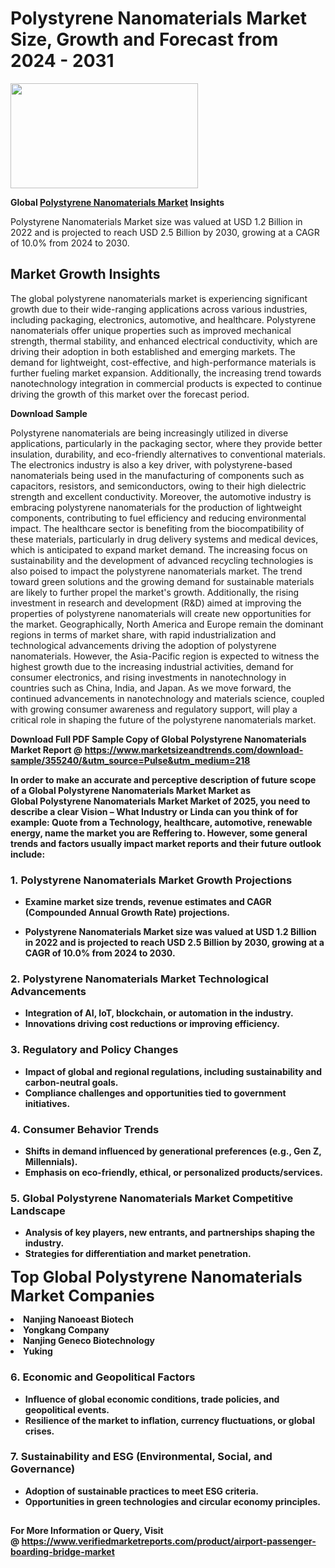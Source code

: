 <H1>Polystyrene Nanomaterials Market Size, Growth and Forecast from 2024 - 2031</H1><img class="aligncenter size-medium wp-image-584254" src="https://thirdeyenews.in/wp-content/uploads/2024/09/Global-Market-Research-300x168.jpeg" alt="" width="300" height="168" /><p><strong>Global&nbsp;<a href="https://www.marketsizeandtrends.com/download-sample/355240/&amp;utm_source=Pulse&amp;utm_medium=218">Polystyrene Nanomaterials Market</a> Insights</strong></p><p>Polystyrene Nanomaterials Market size was valued at USD 1.2 Billion in 2022 and is projected to reach USD 2.5 Billion by 2030, growing at a CAGR of 10.0% from 2024 to 2030.</p><p><h2>Market Growth Insights</h2> <p>The global polystyrene nanomaterials market is experiencing significant growth due to their wide-ranging applications across various industries, including packaging, electronics, automotive, and healthcare. Polystyrene nanomaterials offer unique properties such as improved mechanical strength, thermal stability, and enhanced electrical conductivity, which are driving their adoption in both established and emerging markets. The demand for lightweight, cost-effective, and high-performance materials is further fueling market expansion. Additionally, the increasing trend towards nanotechnology integration in commercial products is expected to continue driving the growth of this market over the forecast period.</p> <p><strong>Download Sample</strong></p> <p>Polystyrene nanomaterials are being increasingly utilized in diverse applications, particularly in the packaging sector, where they provide better insulation, durability, and eco-friendly alternatives to conventional materials. The electronics industry is also a key driver, with polystyrene-based nanomaterials being used in the manufacturing of components such as capacitors, resistors, and semiconductors, owing to their high dielectric strength and excellent conductivity. Moreover, the automotive industry is embracing polystyrene nanomaterials for the production of lightweight components, contributing to fuel efficiency and reducing environmental impact. The healthcare sector is benefiting from the biocompatibility of these materials, particularly in drug delivery systems and medical devices, which is anticipated to expand market demand. The increasing focus on sustainability and the development of advanced recycling technologies is also poised to impact the polystyrene nanomaterials market. The trend toward green solutions and the growing demand for sustainable materials are likely to further propel the market's growth. Additionally, the rising investment in research and development (R&D) aimed at improving the properties of polystyrene nanomaterials will create new opportunities for the market. Geographically, North America and Europe remain the dominant regions in terms of market share, with rapid industrialization and technological advancements driving the adoption of polystyrene nanomaterials. However, the Asia-Pacific region is expected to witness the highest growth due to the increasing industrial activities, demand for consumer electronics, and rising investments in nanotechnology in countries such as China, India, and Japan. As we move forward, the continued advancements in nanotechnology and materials science, coupled with growing consumer awareness and regulatory support, will play a critical role in shaping the future of the polystyrene nanomaterials market.</p> <p><strong></p><p><span class=""><strong>Download Full PDF Sample Copy of Global Polystyrene Nanomaterials Market Report</strong> @ <a href="https://www.marketsizeandtrends.com/download-sample/355240/&amp;utm_source=Pulse&amp;utm_medium=218" target="_blank">https://www.marketsizeandtrends.com/download-sample/355240/&amp;utm_source=Pulse&amp;utm_medium=218</a></span></p><p>In order to make an accurate and perceptive description of future scope of a Global&nbsp;Polystyrene Nanomaterials Market Market as Global&nbsp;Polystyrene Nanomaterials Market Market of 2025, you need to describe a clear Vision &ndash; What Industry or Linda can you think of for example: Quote from a Technology, healthcare, automotive, renewable energy, name the market you are Reffering to. However, some general trends and factors usually impact market reports and their future outlook include:</p><h3>1.&nbsp;<strong>Polystyrene Nanomaterials Market Growth Projections</strong></h3><ul><li>Examine market size trends, revenue estimates and CAGR (Compounded Annual Growth Rate) projections.</li><li><p>Polystyrene Nanomaterials Market size was valued at USD 1.2 Billion in 2022 and is projected to reach USD 2.5 Billion by 2030, growing at a CAGR of 10.0% from 2024 to 2030.</p></li></ul><h3>2.&nbsp;<strong>Polystyrene Nanomaterials Market Technological Advancements</strong></h3><ul><li>Integration of AI, IoT, blockchain, or automation in the industry.</li><li>Innovations driving cost reductions or improving efficiency.</li></ul><h3>3.&nbsp;<strong>Regulatory and Policy Changes</strong></h3><ul><li>Impact of global and regional regulations, including sustainability and carbon-neutral goals.</li><li>Compliance challenges and opportunities tied to government initiatives.</li></ul><h3>4.&nbsp;<strong>Consumer Behavior Trends</strong></h3><ul><li>Shifts in demand influenced by generational preferences (e.g., Gen Z, Millennials).</li><li>Emphasis on eco-friendly, ethical, or personalized products/services.</li></ul><h3>5.&nbsp;<strong>Global Polystyrene Nanomaterials Market Competitive Landscape</strong></h3><ul><li>Analysis of key players, new entrants, and partnerships shaping the industry.</li><li>Strategies for differentiation and market penetration.</li></ul><p data-pm-slice="1 1 []"><span style="color: inherit; font-family: inherit; font-size: 25px;">Top Global Polystyrene Nanomaterials Market Companies</span></p><div class="" data-test-id=""><p><li>Nanjing Nanoeast Biotech</li><li> Yongkang Company</li><li> Nanjing Geneco Biotechnology</li><li> Yuking</li></p></div><h3>6.&nbsp;<strong>Economic and Geopolitical Factors</strong></h3><ul><li>Influence of global economic conditions, trade policies, and geopolitical events.</li><li>Resilience of the market to inflation, currency fluctuations, or global crises.</li></ul><h3>7.&nbsp;<strong>Sustainability and ESG (Environmental, Social, and Governance)</strong></h3><ul><li>Adoption of sustainable practices to meet ESG criteria.</li><li>Opportunities in green technologies and circular economy principles.</li></ul><h2><strong style="font-size: 14px;">For More Information or Query, Visit @&nbsp;</strong><a style="background-color: #ffffff; font-size: 14px;" href="https://www.marketsizeandtrends.com/report/polystyrene-nanomaterials-market/" target="_blank">https://www.verifiedmarketreports.com/product/airport-passenger-boarding-bridge-market</a></h2>
